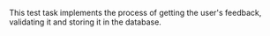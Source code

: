 This test task implements the process of getting the user's feedback, validating it and storing it in the database.
